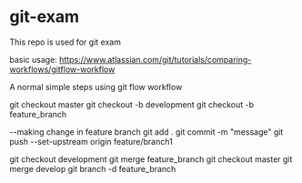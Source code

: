 # git-exam
This repo is used for git exam

basic usage:
https://www.atlassian.com/git/tutorials/comparing-workflows/gitflow-workflow


A normal simple steps using git flow workflow

git checkout master
git checkout -b development
git checkout -b feature_branch

--making change in feature branch
git add .
git commit -m "message"
git push --set-upstream origin feature/branch1


git checkout development
git merge feature_branch
git checkout master
git merge develop
git branch -d feature_branch